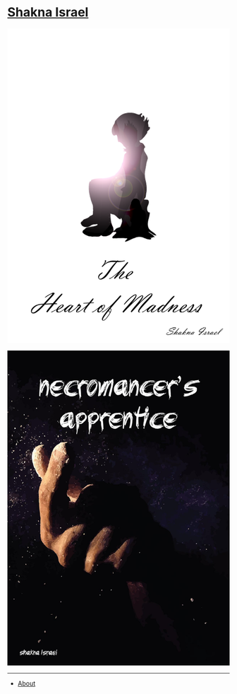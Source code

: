 # [Shakna Israel](/)

[![Heart of Madness Cover](/heartofmadness.png)](/heartofmadness)

[![Necromancer's Apprentice](/necromancersapprentice.jpg)](/necromancersapprentice)

---

- [About](/about)
